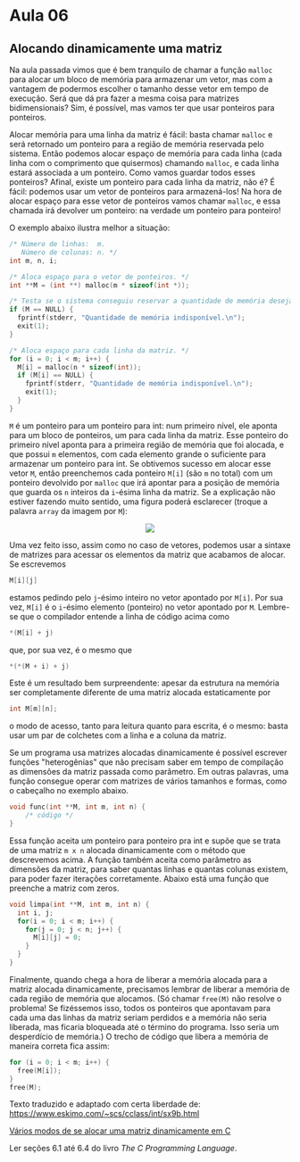 # Aula 06

## Alocando dinamicamente uma matriz

Na aula passada vimos que é bem tranquilo de chamar a função `malloc` para alocar um bloco de memória para armazenar um vetor, mas com a vantagem de podermos escolher o tamanho desse vetor em tempo de execução. Será que dá pra fazer a mesma coisa para matrizes bidimensionais? Sim, é possível, mas vamos ter que usar ponteiros para ponteiros.

Alocar memória para uma linha da matriz é fácil: basta chamar `malloc` e será retornado um ponteiro para a região de memória reservada pelo sistema. Então podemos alocar espaço de memória para cada linha (cada linha com o comprimento que quisermos) chamando `malloc`, e cada linha estará associada a um ponteiro. Como vamos guardar todos esses ponteiros? Afinal, existe um ponteiro para cada linha da matriz, não é? É fácil: podemos usar um vetor de ponteiros para armazená-los! Na hora de alocar espaço para esse vetor de ponteiros vamos chamar `malloc`, e essa chamada irá devolver um ponteiro: na verdade um ponteiro para ponteiro!

O exemplo abaixo ilustra melhor a situação:

```c
/* Número de linhas:  m.
   Número de colunas: n. */
int m, n, i;

/* Aloca espaço para o vetor de ponteiros. */
int **M = (int **) malloc(m * sizeof(int *));

/* Testa se o sistema conseguiu reservar a quantidade de memória desejada. */
if (M == NULL) {
  fprintf(stderr, "Quantidade de memória indisponível.\n");
  exit(1);
}

/* Aloca espaço para cada linha da matriz. */
for (i = 0; i < m; i++) {
  M[i] = malloc(n * sizeof(int));
  if (M[i] == NULL) {
    fprintf(stderr, "Quantidade de memória indisponível.\n");
    exit(1);
  }
}
```

`M` é um ponteiro para um ponteiro para int: num primeiro nível, ele aponta para um bloco de ponteiros, um para cada linha da matriz. Esse ponteiro do primeiro nível aponta para a primeira região de memória que foi alocada, e que possui `m` elementos, com cada elemento grande o suficiente para armazenar um ponteiro para int. Se obtivemos sucesso em alocar esse vetor `M`, então preenchemos cada ponteiro `M[i]` (são `m` no total) com um ponteiro devolvido por `malloc` que irá apontar para a posição de memória que guarda os `n` inteiros da `i`-ésima linha da matriz. Se a explicação não estiver fazendo muito sentido, uma figura poderá esclarecer (troque a palavra `array` da imagem por `M`):

<p align="center">
  <img src="https://www.eskimo.com/~scs/cclass/int/fig23.1.gif">
</p>

Uma vez feito isso, assim como no caso de vetores, podemos usar a sintaxe de matrizes para acessar os elementos da matriz que acabamos de alocar. Se escrevemos

```c
M[i][j]
```

estamos pedindo pelo `j`-ésimo inteiro no vetor apontado por `M[i]`. Por sua vez, `M[i]` é o `i`-ésimo elemento (ponteiro) no vetor apontado por `M`. Lembre-se que o compilador entende a linha de código acima como

```c
*(M[i] + j)
```

que, por sua vez, é o mesmo que

```c
*(*(M + i) + j)
```

Este é um resultado bem surpreendente: apesar da estrutura na memória ser completamente diferente de uma matriz alocada estaticamente por

```c
int M[m][n];
```

o modo de acesso, tanto para leitura quanto para escrita, é o mesmo: basta usar um par de colchetes com a linha e a coluna da matriz. 

Se um programa usa matrizes alocadas dinamicamente é possível escrever funções "heterogênias" que não precisam saber em tempo de compilação as dimensões da matriz passada como parâmetro. Em outras palavras, uma função consegue operar com matrizes de vários tamanhos e formas, como o cabeçalho no exemplo abaixo.

```c
void func(int **M, int m, int n) {
    /* código */
}
```

Essa função aceita um ponteiro para ponteiro pra int e supõe que se trata de uma matriz `m x n` alocada dinamicamente com o método que descrevemos acima. A função também aceita como parâmetro as dimensões da matriz, para saber quantas linhas e quantas colunas existem, para poder fazer iterações corretamente. Abaixo está uma função que preenche a matriz com zeros.

```c
void limpa(int **M, int m, int n) {
  int i, j;
  for(i = 0; i < m; i++) {
    for(j = 0; j < n; j++) {
      M[i][j] = 0;
    }
  }
}
```

Finalmente, quando chega a hora de liberar a memória alocada para a matriz alocada dinamicamente, precisamos lembrar de liberar a memória de cada região de memória que alocamos. (Só chamar `free(M)` não resolve o problema! Se fizéssemos isso, todos os ponteiros que apontavam para cada uma das linhas da matriz seriam perdidos e a memória não seria liberada, mas ficaria bloqueada até o término do programa. Isso seria um desperdício de memória.) O trecho de código que libera a memória de maneira correta fica assim:

```c
for (i = 0; i < m; i++) {
  free(M[i]);
}
free(M);
```

Texto traduzido e adaptado com certa liberdade de: https://www.eskimo.com/~scs/cclass/int/sx9b.html

[Vários modos de se alocar uma matriz dinamicamente em C](http://www.geeksforgeeks.org/dynamically-allocate-2d-array-c/)

Ler seções 6.1 até 6.4 do livro *The C Programming Language*.